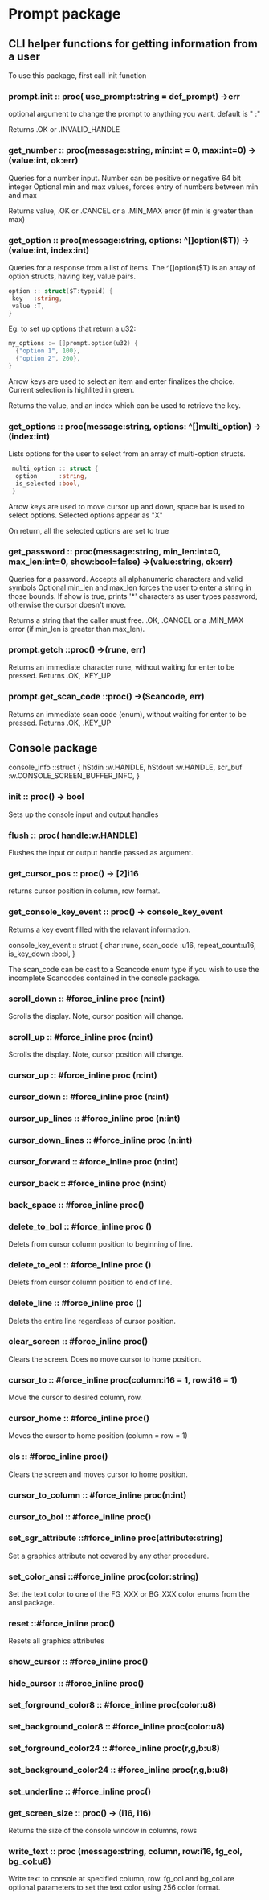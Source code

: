 # Prompt package

## CLI helper functions for getting information from a user

 To use this package, first call init function

### prompt.init :: proc( use_prompt:string = def_prompt) ->err

 optional argument to change the prompt to anything you want, default is " :"

 Returns .OK or .INVALID_HANDLE

### get_number :: proc(message:string, min:int = 0, max:int=0) -> (value:int, ok:err)

 Queries for a number input. Number can be positive or negative 64 bit integer
 Optional min and max values, forces entry of numbers between min and max

 Returns value, .OK or .CANCEL or a .MIN_MAX error (if min is greater than max)

### get_option :: proc(message:string, options: ^[]option($T)) -> (value:int, index:int)

 Queries for a response from a list of items. The ^[]option($T) is an array of option
 structs, having key, value pairs.

```Go
option :: struct($T:typeid) {
 key   :string,
 value :T,
}
```

Eg: to set up options that return a u32:

```Go
my_options := []prompt.option(u32) {
  {"option 1", 100},
  {"option 2", 200},
}
```

 Arrow keys are used to select an item and enter finalizes the choice. Current
 selection is highlited in green.

 Returns the value, and an index which can be used to retrieve the key.

### get_options :: proc(message:string, options: ^[]multi_option) -> (index:int)

 Lists options for the user to select from an array of multi-option structs.

```Go
 multi_option :: struct {
  option      :string,
  is_selected :bool,
 }
 ```

 Arrow keys are used to move cursor up and down, space bar is used to select options.
 Selected options appear as "X"

 On return, all the selected options are set to true

### get_password :: proc(message:string, min_len:int=0, max_len:int=0, show:bool=false) ->(value:string, ok:err)

 Queries for a password. Accepts all alphanumeric characters and valid symbols
 Optional min_len and max_len forces the user to enter a string in those bounds.
 If show is true, prints '*' characters as user types password, otherwise the cursor doesn't move.

 Returns a string that the caller must free. .OK, .CANCEL or a .MIN_MAX error (if min_len is greater than max_len).

### prompt.getch ::proc() ->(rune, err)

 Returns an immediate character rune, without waiting for enter to be pressed.
 Returns .OK, .KEY_UP

### prompt.get_scan_code ::proc() ->(Scancode, err)

 Returns an immediate scan code (enum), without waiting for enter to be pressed.
 Returns .OK, .KEY_UP

## Console package

console_info ::struct {
 hStdin  :w.HANDLE,
 hStdout :w.HANDLE,
 scr_buf :w.CONSOLE_SCREEN_BUFFER_INFO,
}

### init :: proc() -> bool

 Sets up the console input and output handles

### flush :: proc( handle:w.HANDLE)

 Flushes the input or output handle passed as argument.

### get_cursor_pos :: proc() -> [2]i16

 returns cursor position in column, row format.

### get_console_key_event :: proc() -> console_key_event

 Returns a key event filled with the relavant information.

 console_key_event :: struct {
  char        :rune,
  scan_code   :u16,
  repeat_count:u16,
  is_key_down :bool,
 }

 The scan_code can be cast to a Scancode enum type if you wish to use the
 incomplete Scancodes contained in the console package.

### scroll_down :: #force_inline proc (n:int)

 Scrolls the display. Note, cursor position will change.

### scroll_up :: #force_inline proc (n:int)

 Scrolls the display. Note, cursor position will change.

### cursor_up :: #force_inline proc (n:int)

### cursor_down :: #force_inline proc (n:int)

### cursor_up_lines :: #force_inline proc (n:int)

### cursor_down_lines :: #force_inline proc (n:int)

### cursor_forward :: #force_inline proc (n:int)

### cursor_back :: #force_inline proc (n:int)

### back_space :: #force_inline proc()

### delete_to_bol :: #force_inline proc ()

 Delets from cursor column position to beginning of line.

### delete_to_eol :: #force_inline proc ()

 Delets from cursor column position to end of line.

### delete_line :: #force_inline proc ()

 Delets the entire line regardless of cursor position.

### clear_screen :: #force_inline proc()

 Clears the screen. Does no move cursor to home position.

### cursor_to :: #force_inline proc(column:i16 = 1, row:i16 = 1)

 Move the cursor to desired column, row.

### cursor_home :: #force_inline proc()

 Moves the cursor to home position (column = row = 1)

### cls :: #force_inline proc()

 Clears the screen and moves cursor to home position.

### cursor_to_column :: #force_inline proc(n:int)

### cursor_to_bol :: #force_inline proc()

### set_sgr_attribute ::#force_inline proc(attribute:string)

 Set a graphics attribute not covered by any other procedure.

### set_color_ansi ::#force_inline proc(color:string)

 Set the text color to one of the FG_XXX or BG_XXX color enums from the ansi package.

### reset ::#force_inline proc()

 Resets all graphics attributes

### show_cursor :: #force_inline proc()

### hide_cursor :: #force_inline proc()

### set_forground_color8 :: #force_inline proc(color:u8)

### set_background_color8 :: #force_inline proc(color:u8)

### set_forground_color24 :: #force_inline proc(r,g,b:u8)

### set_background_color24 :: #force_inline proc(r,g,b:u8)

### set_underline :: #force_inline proc()

### get_screen_size :: proc() -> (i16, i16)

 Returns the size of the console window in columns, rows

### write_text :: proc (message:string, column, row:i16, fg_col, bg_col:u8)

 Write text to console at specified column, row.
 fg_col and bg_col are optional parameters to set the text color
 using 256 color format.
